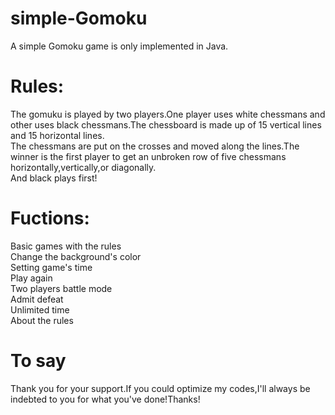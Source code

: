 # simple-Gomoku
A simple Gomoku game is only implemented in Java.

# Rules:
The gomuku is played by two players.One player uses white chessmans and other uses black chessmans.The chessboard is made up of 15 vertical lines and 15 horizontal lines.</br>
The chessmans are put on the crosses and moved along the lines.The winner is the first player to get an unbroken row of five chessmans horizontally,vertically,or diagonally.
</br>And black plays first!

# Fuctions:
Basic games with the rules
</br>Change the background's color
</br>Setting game's time
</br>Play again
</br>Two players battle mode
</br>Admit defeat
</br>Unlimited time
</br>About the rules

# To say
Thank you for your support.If you could optimize my codes,I'll always be indebted to you for what you've done!Thanks!
